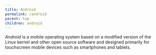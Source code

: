 ```yaml
---
title: Android
permalink: /android
parent: top
children: android
---
```


<dfn>Android</dfn> is a mobile operating system based on a modified version of the Linux kernel and other open source software and designed primarily for touchscreen mobile devices such as smartphones and tablets.
